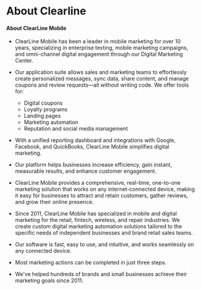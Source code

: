 # About Clearline

#### About ClearLine Mobile 
* ClearLine Mobile has been a leader in mobile marketing for over 10 years, specializing in enterprise texting, mobile marketing campaigns, and omni-channel digital engagement through our Digital Marketing Center.  
  
* Our application suite allows sales and marketing teams to effortlessly create personalized messages, sync data, share content, and manage coupons and review requests—all without writing code. We offer tools for:
    * Digital coupons
    * Loyalty programs
    * Landing pages
    * Marketing automation
    * Reputation and social media management
* With a unified reporting dashboard and integrations with Google, Facebook, and QuickBooks, ClearLine Mobile simplifies digital marketing.  
  
* Our platform helps businesses increase efficiency, gain instant, measurable results, and enhance customer engagement.  
  
* ClearLine Mobile provides a comprehensive, real-time, one-to-one marketing solution that works on any internet-connected device, making it easy for businesses to attract and retain customers, gather reviews, and grow their online presence.  
  
* Since 2011, ClearLine Mobile has specialized in mobile and digital marketing for the retail, fintech, wireless, and repair industries. We create custom digital marketing automation solutions tailored to the specific needs of independent businesses and brand retail sales teams.  
  
* Our software is fast, easy to use, and intuitive, and works seamlessly on any connected device.  

* Most marketing actions can be completed in just three steps.  
  
* We've helped hundreds of brands and small businesses achieve their marketing goals since 2011.  
